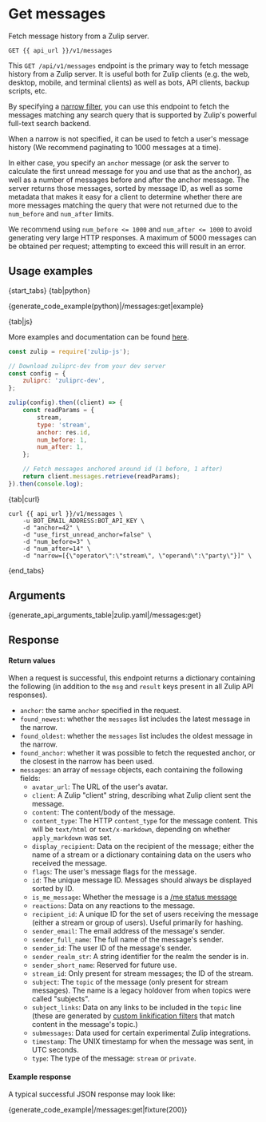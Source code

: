 # Get messages

Fetch message history from a Zulip server.

`GET {{ api_url }}/v1/messages`

This `GET /api/v1/messages` endpoint is the primary way to fetch
message history from a Zulip server.  It is useful both for Zulip
clients (e.g. the web, desktop, mobile, and terminal clients) as well
as bots, API clients, backup scripts, etc.

By specifying a [narrow filter](/api/construct-narrow), you can use
this endpoint to fetch the messages matching any search query that is
supported by Zulip's powerful full-text search backend.

When a narrow is not specified, it can be used to fetch a user's
message history (We recommend paginating to 1000 messages at a time).

In either case, you specify an `anchor` message (or ask the server to
calculate the first unread message for you and use that as the
anchor), as well as a number of messages before and after the anchor
message.  The server returns those messages, sorted by message ID, as
well as some metadata that makes it easy for a client to determine
whether there are more messages matching the query that were not
returned due to the `num_before` and `num_after` limits.

We recommend using `num_before <= 1000` and `num_after <= 1000` to
avoid generating very large HTTP responses. A maximum of 5000 messages
can be obtained per request; attempting to exceed this will result in an
error.

## Usage examples

{start_tabs}
{tab|python}

{generate_code_example(python)|/messages:get|example}

{tab|js}

More examples and documentation can be found [here](https://github.com/zulip/zulip-js).
```js
const zulip = require('zulip-js');

// Download zuliprc-dev from your dev server
const config = {
    zuliprc: 'zuliprc-dev',
};

zulip(config).then((client) => {
    const readParams = {
        stream,
        type: 'stream',
        anchor: res.id,
        num_before: 1,
        num_after: 1,
    };

    // Fetch messages anchored around id (1 before, 1 after)
    return client.messages.retrieve(readParams);
}).then(console.log);
```

{tab|curl}

```
curl {{ api_url }}/v1/messages \
    -u BOT_EMAIL_ADDRESS:BOT_API_KEY \
    -d "anchor=42" \
    -d "use_first_unread_anchor=false" \
    -d "num_before=3" \
    -d "num_after=14" \
    -d "narrow=[{\"operator\":\"stream\", \"operand\":\"party\"}]" \

```

{end_tabs}

## Arguments

{generate_api_arguments_table|zulip.yaml|/messages:get}

## Response

#### Return values

When a request is successful, this endpoint returns a dictionary
containing the following (in addition to the `msg` and `result` keys
present in all Zulip API responses).

* `anchor`: the same `anchor` specified in the request.
* `found_newest`: whether the `messages` list includes the latest message in
    the narrow.
* `found_oldest`: whether the `messages` list includes the oldest message in
    the narrow.
* `found_anchor`: whether it was possible to fetch the requested anchor, or
    the closest in the narrow has been used.
* `messages`: an array of `message` objects, each containing the following
    fields:
    * `avatar_url`: The URL of the user's avatar.
    * `client`: A Zulip "client" string, describing what Zulip client
      sent the message.
    * `content`: The content/body of the message.
    * `content_type`: The HTTP `content_type` for the message content.  This
      will be `text/html` or `text/x-markdown`, depending on
      whether `apply_markdown` was set.
    * `display_recipient`: Data on the recipient of the message;
      either the name of a stream or a dictionary containing data on
      the users who received the message.
    * `flags`: The user's message flags for the message.
    * `id`: The unique message ID.  Messages should always be
      displayed sorted by ID.
    * `is_me_message`: Whether the message is a [/me status message][status-messages]
    * `reactions`: Data on any reactions to the message.
    * `recipient_id`: A unique ID for the set of users receiving the
      message (either a stream or group of users).  Useful primarily
      for hashing.
    * `sender_email`: The email address of the message's sender.
    * `sender_full_name`: The full name of the message's sender.
    * `sender_id`: The user ID of the message's sender.
    * `sender_realm_str`: A string identifier for the realm the sender
      is in.
    * `sender_short_name`: Reserved for future use.
    * `stream_id`: Only present for stream messages; the ID of the stream.
    * `subject`: The `topic` of the message (only present for stream
      messages).  The name is a legacy holdover from when topics were
      called "subjects".
    * `subject_links`: Data on any links to be included in the `topic`
      line (these are generated by
      [custom linkification filters][linkification-filters] that match
      content in the message's topic.)
    * `submessages`: Data used for certain experimental Zulip integrations.
    * `timestamp`: The UNIX timestamp for when the message was sent,
      in UTC seconds.
    * `type`: The type of the message: `stream` or `private`.

#### Example response

A typical successful JSON response may look like:

{generate_code_example|/messages:get|fixture(200)}

[status-messages]: /help/format-your-message-using-markdown#status-messages
[linkification-filters]: /help/add-a-custom-linkification-filter
